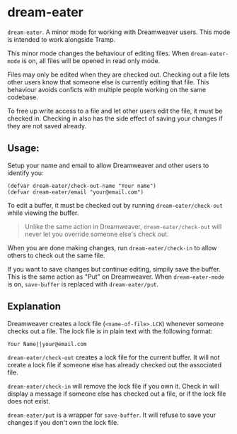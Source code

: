 # dream-eater

`dream-eater`. A minor mode for working with Dreamweaver users. This
mode is intended to work alongside Tramp.

This minor mode changes the behaviour of editing files. When
`dream-eater-mode` is on, all files will be opened in read only mode.

Files may only be edited when they are checked out. Checking out a
file lets other users know that someone else is currently editing that
file. This behaviour avoids conficts with multiple people working on
the same codebase.

To free up write access to a file and let other users edit the file,
it must be checked in. Checking in also has the side effect of saving
your changes if they are not saved already.

## Usage:

Setup your name and email to allow Dreamweaver and other users to
identify you:

```emacs-lisp
(defvar dream-eater/check-out-name "Your name")
(defvar dream-eater/email "your@email.com")
```

To edit a buffer, it must be checked out by running
`dream-eater/check-out` while viewing the buffer.

> Unlike the same action in Dreamweaver, `dream-eater/check-out` will
  never let you override someone else's check out.

When you are done making changes, run `dream-eater/check-in` to allow
others to check out the same file.

If you want to save changes but continue editing, simpily save the
buffer. This is the same action as "Put" on Dreamweaver. When
`dream-eater-mode` is on, `save-buffer` is replaced with
`dream-eater/put`.

## Explanation

Dreamweaver creates a lock file (`<name-of-file>.LCK`) whenever
someone checks out a file. The lock file is in plain text with the
following format:

```
Your Name||your@email.com
```

`dream-eater/check-out` creates a lock file for the current buffer. It
will not create a lock file if someone else has already checked out
the associated file.

`dream-eater/check-in` will remove the lock file if you own it. Check
in will display a message if someone else has checked out a file, or
if the lock file does not exist.

`dream-eater/put` is a wrapper for `save-buffer`. It will refuse to
save your changes if you don't own the lock file.
